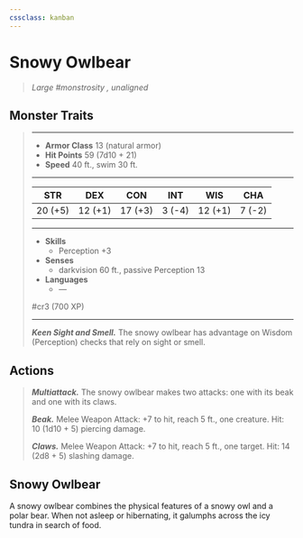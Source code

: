 ```yaml
---
cssclass: kanban
---
```


# Snowy Owlbear
>*Large #monstrosity , unaligned*
## Monster Traits
>___
>- **Armor Class** 13 (natural armor)
>- **Hit Points** 59 (7d10 + 21)
>- **Speed** 40 ft., swim 30 ft.
>___
>|STR|DEX|CON|INT|WIS|CHA|
>|:---:|:---:|:---:|:---:|:---:|:---:|
>|20 (+5)|12 (+1)|17 (+3)|3 (-4)|12 (+1)|7 (-2)|
>___
>- **Skills**
>	 - Perception +3
>- **Senses**
>	 - darkvision 60 ft., passive Perception 13
>- **Languages**
>	 - —
>
> #cr3 (700 XP)
>___
>***Keen Sight and Smell.*** The snowy owlbear has advantage on Wisdom (Perception) checks that rely on sight or smell.  
>
## Actions
>***Multiattack.*** The snowy owlbear makes two attacks: one with its beak and one with its claws.  
>
>***Beak.*** Melee Weapon Attack: +7 to hit, reach 5 ft., one creature. Hit: 10 (1d10 + 5) piercing damage.  
>
>***Claws.*** Melee Weapon Attack: +7 to hit, reach 5 ft., one target. Hit: 14 (2d8 + 5) slashing damage.
## Snowy Owlbear
A snowy owlbear combines the physical features of a snowy owl and a polar bear. When not asleep or hibernating, it galumphs across the icy tundra in search of food.